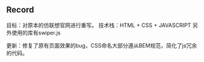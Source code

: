 ## Record
目标：对原本的仿联想官网进行重写。
技术栈：HTML + CSS + JAVASCRIPT
另外使用的库有swiper.js

更新：修复了原有页面效果的bug，CSS命名大部分遵从BEM规范，简化了js冗余的代码。

